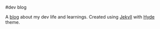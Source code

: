 #dev blog

A [blog](http://jdandrade.github.io/) about my dev life and learnings. Created using [Jekyll](http://jekyllrb.com) with [Hyde](http://hyde.getpoole.com/) theme.

